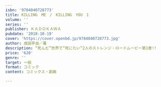 ```yaml
---
isbn: '9784040728773'
title: KILLING　ME　/　KILLING　YOU　1
volume: ''
series: ''
publisher: ＫＡＤＯＫＡＷＡ
pubdate: '2018-10-19'
cover: 'https://cover.openbd.jp/9784040728773.jpg'
author: 成田芋虫／著
description: “死んだ”世界で“死にたい”2人のストレンジ・ロードムービー第1巻!!
price: '620'
genre: ''
target: 一般
format: コミック
content: コミックス・劇画

---
```

